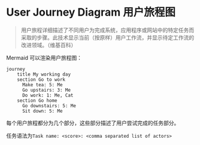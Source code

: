 # User Journey Diagram 用户旅程图

> 用户旅程详细描述了不同用户为完成系统，应用程序或网站中的特定任务而采取的步骤。此技术显示当前（按原样）用户工作流，并显示待定工作流的改进领域。（维基百科）

Mermaid 可以渲染用户旅程图：

```mermaid
journey
    title My working day
    section Go to work
      Make tea: 5: Me
      Go upstairs: 3: Me
      Do work: 1: Me, Cat
    section Go home
      Go downstairs: 5: Me
      Sit down: 5: Me
```

每个用户旅程都分为几个部分，这些部分描述了用户尝试完成的任务部分。

任务语法为`Task name: <score>: <comma separated list of actors>`
